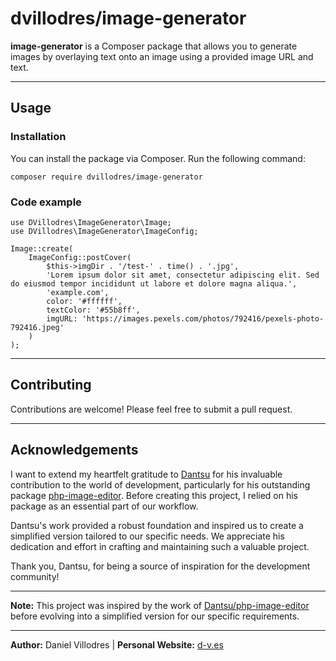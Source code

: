 # dvillodres/image-generator

**image-generator** is a Composer package that allows you to generate 
images by overlaying text onto an image using a provided image URL and 
text.

---

## Usage

### Installation

You can install the package via Composer. Run the following command:

```
composer require dvillodres/image-generator
```

### Code example

```
use DVillodres\ImageGenerator\Image;
use DVillodres\ImageGenerator\ImageConfig;

Image::create(
    ImageConfig::postCover(
        $this->imgDir . '/test-' . time() . '.jpg',
        'Lorem ipsum dolor sit amet, consectetur adipiscing elit. Sed do eiusmod tempor incididunt ut labore et dolore magna aliqua.',
        'example.com',
        color: '#ffffff',
        textColor: '#55b8ff',
        imgURL: 'https://images.pexels.com/photos/792416/pexels-photo-792416.jpeg'
    )
);
```

---

## Contributing

Contributions are welcome! Please feel free to submit a pull request.

---

## Acknowledgements

I want to extend my heartfelt gratitude to [Dantsu](https://github.com/DantSu) for his invaluable contribution to the world of development, particularly for his outstanding package [php-image-editor](https://github.com/DantSu/php-image-editor). Before creating this project, I relied on his package as an essential part of our workflow.

Dantsu's work provided a robust foundation and inspired us to create a simplified version tailored to our specific needs. We appreciate his dedication and effort in crafting and maintaining such a valuable project.

Thank you, Dantsu, for being a source of inspiration for the development community!

---

**Note:** This project was inspired by the work of [Dantsu/php-image-editor](https://github.com/DantSu/php-image-editor) before evolving into a simplified version for our specific requirements.

---
**Author:** Daniel Villodres | **Personal Website:** [d-v.es](https://d-v.es)

